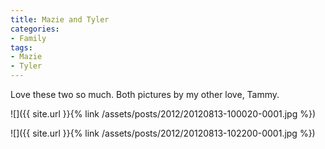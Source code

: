 ```yaml
---
title: Mazie and Tyler
categories:
- Family
tags:
- Mazie
- Tyler
---
```


Love these two so much. Both pictures by my other love, Tammy.

![]({{ site.url }}{% link /assets/posts/2012/20120813-100020-0001.jpg %})

![]({{ site.url }}{% link /assets/posts/2012/20120813-102200-0001.jpg %})
